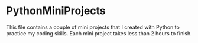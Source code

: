 # PythonMiniProjects
This file contains a couple of mini projects that I created with Python to practice my coding skills. Each mini project takes less than 2 hours to finish. 
